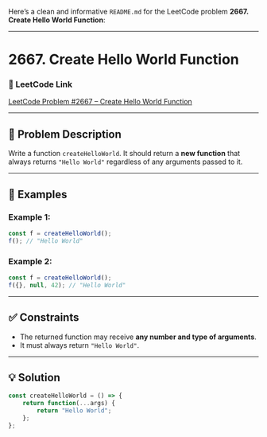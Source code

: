 Here’s a clean and informative `README.md` for the LeetCode problem **2667. Create Hello World Function**:

---

# 2667. Create Hello World Function

### 🔗 LeetCode Link

[LeetCode Problem #2667 – Create Hello World Function](https://leetcode.com/problems/create-hello-world-function/)

---

## 🧠 Problem Description

Write a function `createHelloWorld`. It should return a **new function** that always returns `"Hello World"` regardless of any arguments passed to it.

---

## 🧪 Examples

### Example 1:

```js
const f = createHelloWorld();
f(); // "Hello World"
```

### Example 2:

```js
const f = createHelloWorld();
f({}, null, 42); // "Hello World"
```

---

## ✅ Constraints

* The returned function may receive **any number and type of arguments**.
* It must always return `"Hello World"`.

---

## 💡 Solution

```js
const createHelloWorld = () => {
    return function(...args) {
        return "Hello World";
    };
};
```